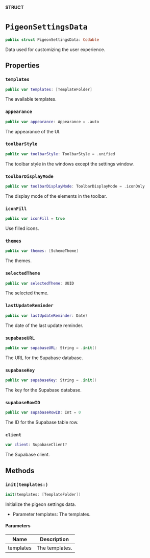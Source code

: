 **STRUCT**

# `PigeonSettingsData`

```swift
public struct PigeonSettingsData: Codable
```

Data used for customizing the user experience.

## Properties
### `templates`

```swift
public var templates: [TemplateFolder]
```

The available templates.

### `appearance`

```swift
public var appearance: Appearance = .auto
```

The appearance of the UI.

### `toolbarStyle`

```swift
public var toolbarStyle: ToolbarStyle = .unified
```

The toolbar style in the windows except the settings window.

### `toolbarDisplayMode`

```swift
public var toolbarDisplayMode: ToolbarDisplayMode = .iconOnly
```

The display mode of the elements in the toolbar.

### `iconFill`

```swift
public var iconFill = true
```

Use filled icons.

### `themes`

```swift
public var themes: [SchemeTheme]
```

The themes.

### `selectedTheme`

```swift
public var selectedTheme: UUID
```

The selected theme.

### `lastUpdateReminder`

```swift
public var lastUpdateReminder: Date?
```

The date of the last update reminder.

### `supabaseURL`

```swift
public var supabaseURL: String = .init()
```

The URL for the Supabase database.

### `supabaseKey`

```swift
public var supabaseKey: String = .init()
```

The key for the Supabase database.

### `supabaseRowID`

```swift
public var supabaseRowID: Int = 0
```

The ID for the Supabase table row.

### `client`

```swift
var client: SupabaseClient?
```

The Supabase client.

## Methods
### `init(templates:)`

```swift
init(templates: [TemplateFolder])
```

Initialize the pigeon settings data.
- Parameter templates: The templates.

#### Parameters

| Name | Description |
| ---- | ----------- |
| templates | The templates. |